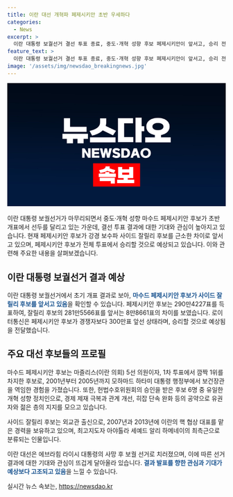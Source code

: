 ```yaml
---
title: 이란 대선 개혁파 페제시키안 초반 우세하다
categories:
  - News
excerpt: >
  이란 대통령 보궐선거 결선 투표 종료, 중도·개혁 성향 후보 페제시키안이 앞서고, 승리 전망으로 이란 국영 TV 보도. 선관위에 따르면 페제시키안 후보는 290만4227표, 잘릴리 후보는 281만5566표로 8만8661표 차이로 앞섬. 6100만명 유권자 가운데 3000만명 이상 참여 예상. 후보들의 프로필과 정책에 대한 정보도 포함.
feature_text: >
  이란 대통령 보궐선거 결선 투표 종료, 중도·개혁 성향 후보 페제시키안이 앞서고, 승리 전망으로 이란 국영 TV 보도. 선관위에 따르면 페제시키안 후보는 290만4227표, 잘릴리 후보는 281만5566표로 8만8661표 차이로 앞섬. 6100만명 유권자 가운데 3000만명 이상 참여 예상. 후보들의 프로필과 정책에 대한 정보도 포함.
image: '/assets/img/newsdao_breakingnews.jpg'
---
```


<p><img src="/assets/img/newsdao_breakingnews.jpg" alt="firstkoreanews 속보" /></p>

<p>이란 대통령 보궐선거가 마무리되면서 중도·개혁 성향 마수드 페제시키안 후보가 초반 개표에서 선두를 달리고 있는 가운데, 결선 투표 결과에 대한 기대와 관심이 높아지고 있습니다. 현재 페제시키안 후보가 강경 보수파 사이드 잘릴리 후보를 근소한 차이로 앞서고 있으며, 페제시키안 후보가 전체 투표에서 승리할 것으로 예상되고 있습니다. 이와 관련해 주요한 내용을 살펴보겠습니다. </p>

<h2 data-ke-size="size26">이란 대통령 보궐선거 결과 예상</h2>

<p>이란 대통령 보궐선거에서 초기 개표 결과로 보아, <b><span style="color: #1a5490;">마수드 페제시키안 후보가 사이드 잘릴리 후보를 앞서고 있음</span></b>을 확인할 수 있습니다. 페제시키안 후보는 290만4227표를 득표하여, 잘릴리 후보의 281만5566표를 앞서는 8만8661표의 차이를 보였습니다. 로이터통신은 페제시키안 후보가 경쟁자보다 300만표 앞선 상태라며, 승리할 것으로 예상됨을 전달했습니다.</p>

<h2 data-ke-size="size26">주요 대선 후보들의 프로필</h2>

<p>마수드 페제시키안 후보는 마즐리스(이란 의회) 5선 의원이자, 1차 투표에서 깜짝 1위를 차지한 후보로, 2001년부터 2005년까지 모하마드 하타미 대통령 행정부에서 보건장관을 역임한 경험을 가졌습니다. 또한, 헌법수호위원회의 승인을 받은 후보 6명 중 유일한 개혁 성향 정치인으로, 경제 제재 극복과 관계 개선, 히잡 단속 완화 등의 공약으로 유권자와 젊은 층의 지지를 모으고 있습니다.</p>

<p>사이드 잘릴리 후보는 외교관 출신으로, 2007년과 2013년에 이란의 핵 협상 대표를 맡은 경력을 보유하고 있으며, 최고지도자 아야톨라 세예드 알리 하메네이의 최측근으로 분류되는 인물입니다.</p>

<p>이란 대선은 에브라힘 라이시 대통령의 사망 후 보궐 선거로 치러졌으며, 이에 따른 선거 결과에 대한 기대와 관심이 뜨겁게 달아올라 있습니다. <b><span style="color: #1a5490;">결과 발표를 향한 관심과 기대가 예상보다 고조되고 있음</span></b>을 느낄 수 있습니다.</p>
실시간 뉴스 속보는, <a href="https://newsdao.kr" rel="dofollow">https://newsdao.kr</a>


